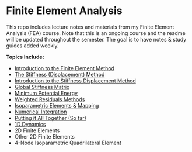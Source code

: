 # Finite Element Analysis
This repo includes lecture notes and materials from my Finite Element Analysis (FEA) course. Note that this is an ongoing course and the readme will be updated throughout the semester. The goal is to have notes & study guides added weekly.

**Topics Include:**
- [Introduction to the Finite Element Method](https://github.com/leahgaeta/FEA/raw/master/Finite%20Element%20Method%20-%20Introduction.pdf)
- [The Stiffness (Displacement) Method](https://github.com/leahgaeta/FEA/raw/master/Stiffness%20%20(Displacement)%20Method.pdf)
- [Introduction to the Stiffness Displacement Method](https://github.com/leahgaeta/FEA/raw/master/Finite%20Element%20Method%20-%20Introduction%20to%20the%20Stiffness%20(Displacement)%20Method.pdf)
- [Global Stiffness Matrix](https://github.com/leahgaeta/FEA/raw/master/Global%20Stiffness%20Matrix.pdf)
- [Minimum Potential Energy](https://github.com/leahgaeta/FEA/raw/master/Minimum%20Potential%20Energy.pdf)
- [Weighted Residuals Methods](https://github.com/leahgaeta/FEA/raw/master/Weighted%20Residuals%20Methods.pdf)
- [Isoparametric Elements & Mapping](https://github.com/leahgaeta/FEA/raw/master/Isoparametric%20Elements%20%26%20Mapping.pdf)
- [Numerical Integration](https://github.com/leahgaeta/FEA/raw/master/Numerical%20Integration.pdf)
- [Putting it All Together (So far)](https://github.com/leahgaeta/FEA/raw/master/FEA%20Putting%20It%20All%20Together.pdf)
- [1D Dynamics](https://github.com/leahgaeta/FEA/raw/master/FEM%20Dynamics.pdf)
- 2D Finite Elements
- Other 2D Finite Elements
- 4-Node Isoparametric Quadrilateral Element 
